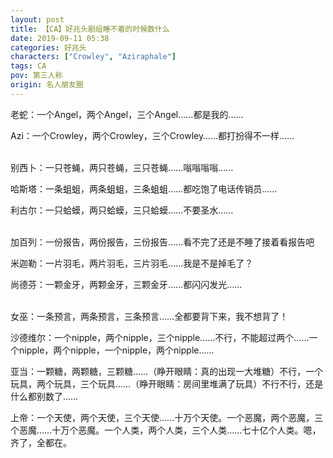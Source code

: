 ```yaml
---
layout: post
title: 【CA】好兆头剧组睡不着的时候数什么
date: 2019-09-11 05:38
categories: 好兆头
characters: ["Crowley", "Aziraphale"]
tags: CA
pov: 第三人称
origin: 名人朋友圈
---
```


老蛇：一个Angel，两个Angel，三个Angel……都是我的……

Azi：一个Crowley，两个Crowley，三个Crowley……都打扮得不一样……
<br><br>

别西卜：一只苍蝇，两只苍蝇，三只苍蝇……嗡嗡嗡嗡……

哈斯塔：一条蛆蛆，两条蛆蛆，三条蛆蛆……都吃饱了电话传销员……

利古尔：一只蛤蟆，两只蛤蟆，三只蛤蟆……不要圣水……
<br><br>

加百列：一份报告，两份报告，三份报告……看不完了还是不睡了接着看报告吧

米迦勒：一片羽毛，两片羽毛，三片羽毛……我是不是掉毛了？

尚德芬：一颗金牙，两颗金牙，三颗金牙……都闪闪发光……
<br><br>

女巫：一条预言，两条预言，三条预言……全都要背下来，我不想背了！

沙德维尔：一个nipple，两个nipple，三个nipple……不行，不能超过两个……一个nipple，两个nipple，一个nipple，两个nipple……

亚当：一颗糖，两颗糖，三颗糖……（睁开眼睛：真的出现一大堆糖）不行，一个玩具，两个玩具，三个玩具……（睁开眼睛：房间里堆满了玩具）不行不行，还是什么都别数了……

上帝：一个天使，两个天使，三个天使……十万个天使。一个恶魔，两个恶魔，三个恶魔……十万个恶魔。一个人类，两个人类，三个人类……七十亿个人类。嗯，齐了，全都在。

